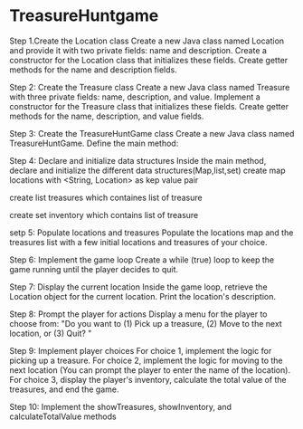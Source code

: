 # TreasureHuntgame
Step 1.Create the Location class
Create a new Java class named Location and provide it with two private fields: name and description.
Create a constructor for the Location class that initializes these fields.
Create getter methods for the name and description fields.

Step 2: Create the Treasure class
Create a new Java class named Treasure with three private fields: name, description, and value.
Implement a constructor for the Treasure class that initializes these fields.
Create getter methods for the name, description, and value fields.

Step 3: Create the TreasureHuntGame class
Create a new Java class named TreasureHuntGame.
Define the main method:

Step 4: Declare and initialize data structures
Inside the main method, declare and initialize the different data structures(Map,list,set)
create map locations with <String, Location> as kep value pair 

create list treasures which containes list of treasure

create set inventory which contains list of treasure

setp 5: Populate locations and treasures
Populate the locations map and the treasures list with a few initial locations and treasures of your choice.

Step 6: Implement the game loop
Create a while (true) loop to keep the game running until the player decides to quit.

Step 7: Display the current location
Inside the game loop, retrieve the Location object for the current location.
Print the location's description.

Step 8: Prompt the player for actions
Display a menu for the player to choose from:
"Do you want to (1) Pick up a treasure, (2) Move to the next location, or (3) Quit? "

Step 9: Implement player choices
For choice 1, implement the logic for picking up a treasure.
For choice 2, implement the logic for moving to the next location (You can prompt the player to enter the name of the location).
For choice 3, display the player's inventory, calculate the total value of the treasures, and end the game.

Step 10: Implement the showTreasures, showInventory, and calculateTotalValue methods 
